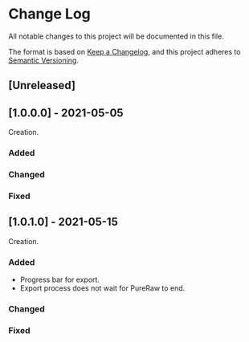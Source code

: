 # Change Log
All notable changes to this project will be documented in this file.

The format is based on [Keep a Changelog](https://keepachangelog.com/en/1.0.0/),
and this project adheres to [Semantic Versioning](https://semver.org/spec/v2.0.0.html).

## [Unreleased]

## [1.0.0.0] - 2021-05-05

Creation.

### Added
### Changed
### Fixed

## [1.0.1.0] - 2021-05-15

Creation.

### Added
* Progress bar for export.
* Export process does not wait for PureRaw to end.
### Changed
### Fixed
